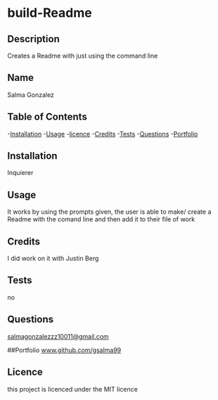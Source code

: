 # build-Readme

  ## Description
  Creates a Readme with just using the command line

  ## Name 
  Salma Gonzalez

  ## Table of Contents
  -[Installation](#installation)
  -[Usage](#usage)
  -[licence](#licence)
  -[Credits](#credits)
  -[Tests](#test)
  -[Questions](#questions)
  -[Portfolio](#portfolio)

  ## Installation
  Inquierer

  ## Usage 
  It works by using the prompts given, the user is able to make/ create a Readme with the comand line and then add it to their file of work

  ## Credits
  I did work on it with Justin Berg

  ## Tests 
  no

  ## Questions
  salmagonzalezzz10011@gmail.com

  ##Portfolio
  www.github.com/gsalma99
 
  ## Licence 
   this project is licenced under the MIT licence

